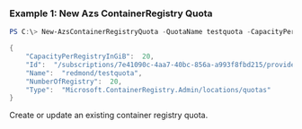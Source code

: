 ### Example 1: New Azs ContainerRegistry Quota
```powershell
PS C:\> New-AzsContainerRegistryQuota -QuotaName testquota -CapacityPerRegistryInGib 20 -NumberOfRegistry 20 | ConvertTo-Json

{
    "CapacityPerRegistryInGiB":  20,
    "Id":  "/subscriptions/7e41090c-4aa7-40bc-856a-a993f8fbd215/providers/Microsoft.ContainerRegistry.Admin/locations/redmond/quotas/testquota",
    "Name":  "redmond/testquota",
    "NumberOfRegistry":  20,
    "Type":  "Microsoft.ContainerRegistry.Admin/locations/quotas"
}
```

Create or update an existing container registry quota.

